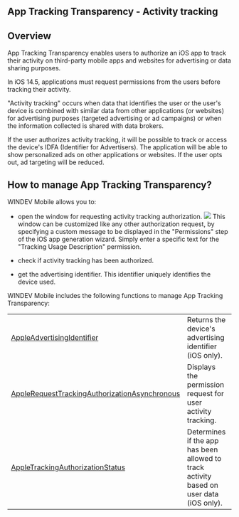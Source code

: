 
## App Tracking Transparency - Activity tracking
			

<a name="NOTE1"></a>
<a name="NOTE1_1"></a>


## Overview
<a name="overview_ELTTEXTE000079"></a>
App Tracking Transparency enables users to authorize an iOS app to track their activity on third-party mobile apps and websites for advertising or data sharing purposes. 

In iOS 14.5, applications must request permissions from the users before tracking their activity. 

"Activity tracking" occurs when data that identifies the user or the user's device is combined with similar data from other applications (or websites) for advertising purposes (targeted advertising or ad campaigns) or when the information collected is shared with data brokers. 

If the user authorizes activity tracking, it will be possible to track or access the device's IDFA (Identifier for Advertisers). The application will be able to show personalized ads on other applications or websites. If the user opts out, ad targeting will be reduced.

<a name="NOTE2"></a>
<a name="NOTE2_1"></a>


## How to manage App Tracking Transparency?
<a name="how_manage_app_tracking_transparency_ELTTEXTE000103"></a>
WINDEV Mobile allows you to: 

- open the window for requesting activity tracking authorization. ![](https://doc.pcsoft.fr/en-US/images/image.awp?langid=3&name=AppleATT.gif)
This window can be customized like any other authorization request, by specifying a custom message to be displayed in the "Permissions" step of the iOS app generation wizard. Simply enter a specific text for the "Tracking Usage Description" permission. 

- check if activity tracking has been authorized.

- get the advertising identifier. This identifier uniquely identifies the device used. 




WINDEV Mobile includes the following functions to manage App Tracking Transparency: 



|   |   |
| --- | --- |
| [AppleAdvertisingIdentifier](../WDLang3/1410087936.md) | Returns the device's advertising identifier (iOS only). |
| [AppleRequestTrackingAuthorizationAsynchronous](../WDLang3/1410087935.md) | Displays the permission request for user activity tracking. |
| [AppleTrackingAuthorizationStatus](../WDLang3/1410087934.md) | Determines if the app has been allowed to track activity based on user data (iOS only). |






